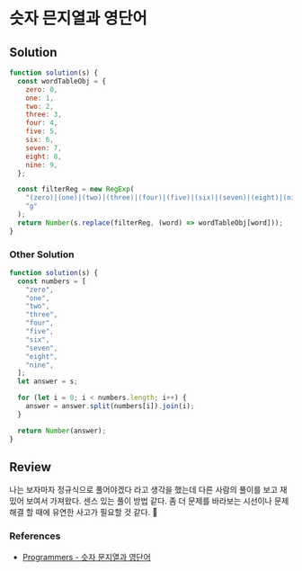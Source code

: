 # 슷자 믄지열과 영단어

## Solution

```js
function solution(s) {
  const wordTableObj = {
    zero: 0,
    one: 1,
    two: 2,
    three: 3,
    four: 4,
    five: 5,
    six: 6,
    seven: 7,
    eight: 8,
    nine: 9,
  };

  const filterReg = new RegExp(
    "(zero)|(one)|(two)|(three)|(four)|(five)|(six)|(seven)|(eight)|(nine)",
    "g"
  );
  return Number(s.replace(filterReg, (word) => wordTableObj[word]));
}
```

### Other Solution

```js
function solution(s) {
  const numbers = [
    "zero",
    "one",
    "two",
    "three",
    "four",
    "five",
    "six",
    "seven",
    "eight",
    "nine",
  ];
  let answer = s;

  for (let i = 0; i < numbers.length; i++) {
    answer = answer.split(numbers[i]).join(i);
  }

  return Number(answer);
}
```

## Review

나는 보자마자 정규식으로 풀어야겠다 라고 생각을 했는데 다른 사람의 풀이를 보고 재밌어 보여서 가져왔다. 센스 있는 풀이 방법 같다. 좀 더 문제를 바라보는 시선이나 문제 해결 할 때에 유연한 사고가 필요할 것 같다. 🤔

### References

- [Programmers - 슷자 문지열과 영단어](https://programmers.co.kr/learn/courses/30/lessons/81301)
